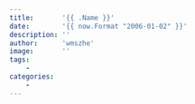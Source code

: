 ```yaml
---
title:       '{{ .Name }}'
date:        '{{ now.Format "2006-01-02" }}'
description: ''
author:      'wmszhe'
image:       ''
tags:
    - 
categories:
    - 
---
```



